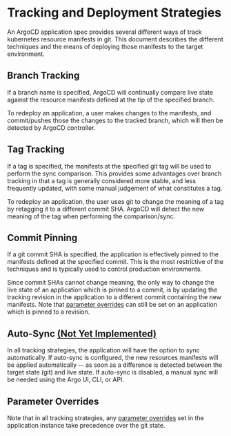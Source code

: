 # Tracking and Deployment Strategies

An ArgoCD application spec provides several different ways of track kubernetes resource manifests in
git. This document describes the different techniques and the means of deploying those manifests to
the target environment.

## Branch Tracking

If a branch name is specified, ArgoCD will continually compare live state against the resource
manifests defined at the tip of the specified branch.

To redeploy an application, a user makes changes to the manifests, and commit/pushes those the
changes to the tracked branch, which will then be detected by ArgoCD controller. 

## Tag Tracking

If a tag is specified, the manifests at the specified git tag will be used to perform the sync 
comparison. This provides some advantages over branch tracking in that a tag is generally considered
more stable, and less frequently updated, with some manual judgement of what constitutes a tag.

To redeploy an application, the user uses git to change the meaning of a tag by retagging it to a
different commit SHA. ArgoCD will detect the new meaning of the tag when performing the
comparison/sync.

## Commit Pinning

If a git commit SHA is specified, the application is effectively pinned to the manifests defined at
the specified commit. This is the most restrictive of the techniques and is typically used to
control production environments.

Since commit SHAs cannot change meaning, the only way to change the live state of an application
which is pinned to a commit, is by updating the tracking revision in the application to a different
commit containing the new manifests. Note that [parameter overrides](parameters.md) can still be set
on an application which is pinned to a revision.

## Auto-Sync [(Not Yet Implemented)]((https://github.com/argoproj/argo-cd/issues/79))

In all tracking strategies, the application will have the option to sync automatically. If auto-sync
is configured, the new resources manifests will be applied automatically -- as soon as a difference
is detected between the target state (git) and live state. If auto-sync is disabled, a manual sync
will be needed using the Argo UI, CLI, or API.

## Parameter Overrides
Note that in all tracking strategies, any [parameter overrides](parameters.md) set in the
application instance take precedence over the git state.
